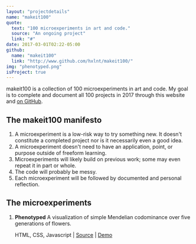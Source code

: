 ```yaml
---
layout: "projectdetails"
name: "makeit100"
quote: 
  text: "100 microexperiments in art and code."
  source: "An ongoing project"
  link: "#"
date: 2017-03-01T02:22-05:00
github: 
  name: "makeit100"
  link: "http://www.github.com/hxlnt/makeit100/"
img: "phenotyped.png"
isProject: true
---
```


makeit100 is a collection of 100 microexperiments in art and code. My goal is to complete and document all 100 projects in 2017 through this website and [on GitHub](http://www.github.com/hxlnt/makeit100).

## The makeit100 manifesto

1. A microexperiment is a low-risk way to try something new. It doesn't constitute a completed project nor is it necessarily even a good idea.
2. A microexperiment doesn't need to have an application, point, or purpose outside of freeform learning.
3. Microexperiments will likely build on previous work; some may even repeat it in part or whole.
4. The code will probably be messy.
5. Each microexperiment will be followed by documented and personal reflection.

## The microexperiments

1. **Phenotyped** A visualization of simple Mendelian codominance over five generations of flowers.

    HTML, CSS, Javascript | [Source](http://www.github.com/hxlnt/makeit100/001%20Phenotyped/) | [Demo](http://rawgit.com/hxlnt/makeit100/master/001%20Phenotyped/index.html)
